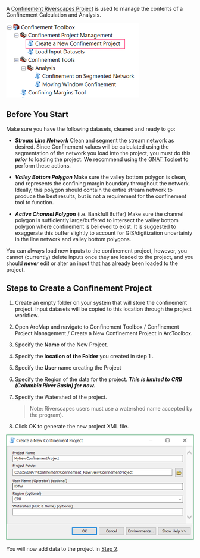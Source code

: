 A [Confinement Riverscapes Project](About-Confinement-Projects) is used to manage the contents of a Confinement Calculation and Analysis. 

![](Images/ArcToolbox-NewConfineProject.png)

## Before You Start

Make sure you have the following datasets, cleaned and ready to go:

- ***Stream Line Network*** Clean and segment the stream network as desired. Since Confinement values will be calculated using the segmentation of the network you load into the project, you must do this ***prior*** to loading the project. We recommend using the [GNAT Toolset](https://github.com/SouthForkResearch/gnat/wiki) to perform these actions.


- ***Valley Bottom Polygon*** Make sure the valley bottom polygon is clean, and represents the confining margin boundary throughout the network. Ideally, this polygon should contain the entire stream network to produce the best results, but is not a requirement for the confinement tool to function.


- ***Active Channel Polygon*** (i.e. Bankfull Buffer) Make sure the channel polygon is sufficiently large/buffered to intersect the valley bottom polygon where confinement is believed to exist. It is suggested to exaggerate this buffer slightly to account for GIS/digitization uncertainty in the line network and valley bottom polygons.

You can always load new inputs to the confinement project, however, you cannot (currently) delete inputs once they are loaded to the project, and you should ***never*** edit or alter an input that has already been loaded to the project.

## Steps to Create a Confinement Project

1. Create an empty folder on your system that will store the confinement project. Input datasets will be copied to this location through the project workflow.

2. Open ArcMap and navigate to Confinement Toolbox / Confinement Project Management / Create a New Confinement Project in ArcToolbox.
  1. Specify the **Name** of the New Project.

  2. Specify the **location of the Folder** you created in step 1 .

  3. Specify the **User** name creating the Project

  4. Specify the Region of the data for the project. ***This is limited to CRB (Columbia River Basin) for now.***

  5. Specify the Watershed of the project. 

     > Note: Riverscapes users must use a watershed name accepted by the program).

  6. Click OK to generate the new project XML file.

![Tool Window](Images/NewConfinementProjectToolWindow.PNG "Confinement Project")


You will now add data to the project in [Step 2](Load-Input-Datasets).

